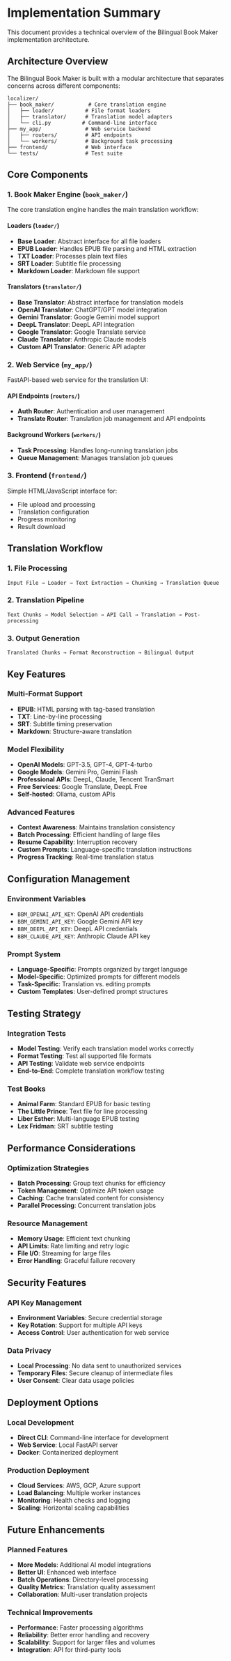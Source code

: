 # Implementation Summary

This document provides a technical overview of the Bilingual Book Maker implementation architecture.

## Architecture Overview

The Bilingual Book Maker is built with a modular architecture that separates concerns across different components:

```
localizer/
├── book_maker/           # Core translation engine
│   ├── loader/          # File format loaders
│   ├── translator/      # Translation model adapters
│   └── cli.py          # Command-line interface
├── my_app/              # Web service backend
│   ├── routers/         # API endpoints
│   └── workers/         # Background task processing
├── frontend/            # Web interface
└── tests/               # Test suite
```

## Core Components

### 1. Book Maker Engine (`book_maker/`)

The core translation engine handles the main translation workflow:

#### Loaders (`loader/`)
- **Base Loader**: Abstract interface for all file loaders
- **EPUB Loader**: Handles EPUB file parsing and HTML extraction
- **TXT Loader**: Processes plain text files
- **SRT Loader**: Subtitle file processing
- **Markdown Loader**: Markdown file support

#### Translators (`translator/`)
- **Base Translator**: Abstract interface for translation models
- **OpenAI Translator**: ChatGPT/GPT model integration
- **Gemini Translator**: Google Gemini model support
- **DeepL Translator**: DeepL API integration
- **Google Translator**: Google Translate service
- **Claude Translator**: Anthropic Claude models
- **Custom API Translator**: Generic API adapter

### 2. Web Service (`my_app/`)

FastAPI-based web service for the translation UI:

#### API Endpoints (`routers/`)
- **Auth Router**: Authentication and user management
- **Translate Router**: Translation job management and API endpoints

#### Background Workers (`workers/`)
- **Task Processing**: Handles long-running translation jobs
- **Queue Management**: Manages translation job queues

### 3. Frontend (`frontend/`)

Simple HTML/JavaScript interface for:
- File upload and processing
- Translation configuration
- Progress monitoring
- Result download

## Translation Workflow

### 1. File Processing
```
Input File → Loader → Text Extraction → Chunking → Translation Queue
```

### 2. Translation Pipeline
```
Text Chunks → Model Selection → API Call → Translation → Post-processing
```

### 3. Output Generation
```
Translated Chunks → Format Reconstruction → Bilingual Output
```

## Key Features

### Multi-Format Support
- **EPUB**: HTML parsing with tag-based translation
- **TXT**: Line-by-line processing
- **SRT**: Subtitle timing preservation
- **Markdown**: Structure-aware translation

### Model Flexibility
- **OpenAI Models**: GPT-3.5, GPT-4, GPT-4-turbo
- **Google Models**: Gemini Pro, Gemini Flash
- **Professional APIs**: DeepL, Claude, Tencent TranSmart
- **Free Services**: Google Translate, DeepL Free
- **Self-hosted**: Ollama, custom APIs

### Advanced Features
- **Context Awareness**: Maintains translation consistency
- **Batch Processing**: Efficient handling of large files
- **Resume Capability**: Interruption recovery
- **Custom Prompts**: Language-specific translation instructions
- **Progress Tracking**: Real-time translation status

## Configuration Management

### Environment Variables
- `BBM_OPENAI_API_KEY`: OpenAI API credentials
- `BBM_GEMINI_API_KEY`: Google Gemini API key
- `BBM_DEEPL_API_KEY`: DeepL API credentials
- `BBM_CLAUDE_API_KEY`: Anthropic Claude API key

### Prompt System
- **Language-Specific**: Prompts organized by target language
- **Model-Specific**: Optimized prompts for different models
- **Task-Specific**: Translation vs. editing prompts
- **Custom Templates**: User-defined prompt structures

## Testing Strategy

### Integration Tests
- **Model Testing**: Verify each translation model works correctly
- **Format Testing**: Test all supported file formats
- **API Testing**: Validate web service endpoints
- **End-to-End**: Complete translation workflow testing

### Test Books
- **Animal Farm**: Standard EPUB for basic testing
- **The Little Prince**: Text file for line processing
- **Liber Esther**: Multi-language EPUB testing
- **Lex Fridman**: SRT subtitle testing

## Performance Considerations

### Optimization Strategies
- **Batch Processing**: Group text chunks for efficiency
- **Token Management**: Optimize API token usage
- **Caching**: Cache translated content for consistency
- **Parallel Processing**: Concurrent translation jobs

### Resource Management
- **Memory Usage**: Efficient text chunking
- **API Limits**: Rate limiting and retry logic
- **File I/O**: Streaming for large files
- **Error Handling**: Graceful failure recovery

## Security Features

### API Key Management
- **Environment Variables**: Secure credential storage
- **Key Rotation**: Support for multiple API keys
- **Access Control**: User authentication for web service

### Data Privacy
- **Local Processing**: No data sent to unauthorized services
- **Temporary Files**: Secure cleanup of intermediate files
- **User Consent**: Clear data usage policies

## Deployment Options

### Local Development
- **Direct CLI**: Command-line interface for development
- **Web Service**: Local FastAPI server
- **Docker**: Containerized deployment

### Production Deployment
- **Cloud Services**: AWS, GCP, Azure support
- **Load Balancing**: Multiple worker instances
- **Monitoring**: Health checks and logging
- **Scaling**: Horizontal scaling capabilities

## Future Enhancements

### Planned Features
- **More Models**: Additional AI model integrations
- **Better UI**: Enhanced web interface
- **Batch Operations**: Directory-level processing
- **Quality Metrics**: Translation quality assessment
- **Collaboration**: Multi-user translation projects

### Technical Improvements
- **Performance**: Faster processing algorithms
- **Reliability**: Better error handling and recovery
- **Scalability**: Support for larger files and volumes
- **Integration**: API for third-party tools 